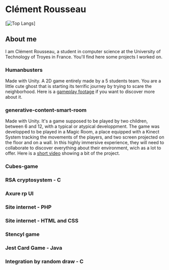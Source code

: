 # Clément Rousseau

[![Top Langs](https://github-readme-stats.vercel.app/api/top-langs/?username=Yunrayz&layout=compact)]

## About me

I am Clément Rousseau, a student in computer science at the University of Technology of Troyes in France. You'll find here some projects I worked on.

### Humanbusters

Made with Unity. A 2D game entirely made by a 5 students team. You are a little cute ghost that is starting its terrific journey by trying to scare the neighborhood. Here is a [gameplay footage](https://youtu.be/4UKzsBFSgks) if you want to discover more about it.

### generative-content-smart-room

Made with Unity. It's a game supposed to be played by two children, between 6 and 12, with a typical or atypical developpment. The game was developped to be played in a Magic Room, a place equipped with a Kinect System tracking the movements of the players, and two screen projected on the floor and on a wall. In this highly immersive experience, they will need to collaborate to discover everything about their environment, wich as a lot to offer. Here is a [short video](https://youtu.be/afiMRngNa0w) showing a bit of the project.

### Cubes-game

### RSA cryptosystem - C

### Axure rp UI

### Site internet - PHP

### Site internet - HTML and CSS

### Stencyl game

### Jest Card Game - Java

### Integration by random draw - C
